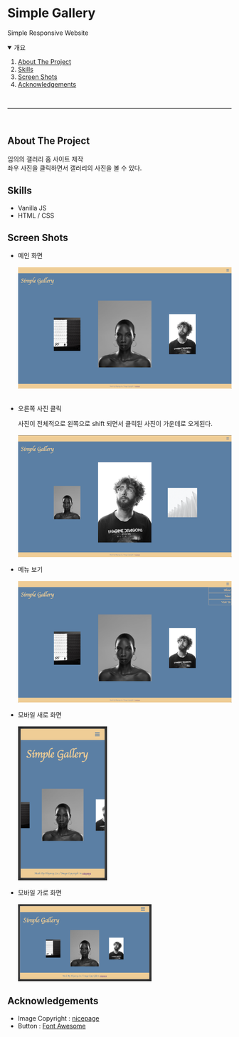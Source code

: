 # Simple Gallery

Simple Responsive Website

<details open="open">
  <summary>개요</summary>
  <ol>
    <li><a href="#about-the-project">About The Project</a></li>
    <li><a href="#skills">Skills</a></li>
    <li><a href="#screen-shots">Screen Shots</a></li>
    <li><a href="#acknowledgements">Acknowledgements</a></li>
  </ol>
</details>
</br>

---

</br>

## About The Project

임의의 갤러리 홈 사이트 제작</br>
좌우 사진을 클릭하면서 갤러리의 사진을 볼 수 있다.

## Skills

- Vanilla JS
- HTML / CSS

## Screen Shots

- 메인 화면</br></br>
  <img src="./screen_shot/main.png" width="500" /></br></br>

- 오른쪽 사진 클릭</br>

  사진이 전체적으로 왼쪽으로 shift 되면서 클릭된 사진이 가운데로 오게된다.</br></br>
  <img src="./screen_shot/right.png" width="500"></br>

- 메뉴 보기</br></br>
  <img src="./screen_shot/menu.png" width="500">

- 모바일 새로 화면 </br></br>
  <img src="./screen_shot/mobile.png" width="200">

- 모바일 가로 화면</br></br>
  <img src="./screen_shot/mobile-horizontal.png" width="300">

## Acknowledgements

- Image Copyright : [nicepage](https://nicepage.com/)
- Button : [Font Awesome](https://fontawesome.com/)
